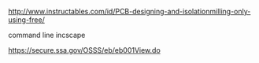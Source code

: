 http://www.instructables.com/id/PCB-designing-and-isolationmilling-only-using-free/

command line incscape

https://secure.ssa.gov/OSSS/eb/eb001View.do
